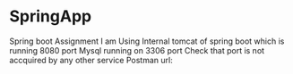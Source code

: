 # SpringApp
Spring boot Assignment
I am Using Internal tomcat of spring boot which is running 8080 port 
Mysql running on 3306 port
Check that port is not accquired by any other service
Postman url:
